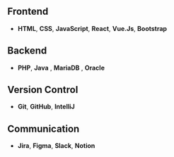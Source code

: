## Frontend
  - **HTML**, **CSS**, **JavaScript**, **React**, **Vue.Js**, **Bootstrap**

## Backend
  - **PHP**, **Java** , **MariaDB** , **Oracle**

## Version Control
- **Git**, **GitHub**, **IntelliJ**

## Communication
- **Jira**, **Figma**, **Slack**, **Notion**
